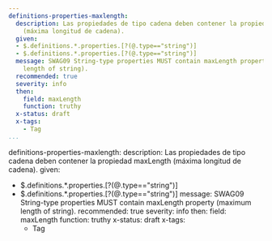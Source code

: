 ```yaml
---
definitions-properties-maxlength:
  description: Las propiedades de tipo cadena deben contener la propiedad maxLength
    (máxima longitud de cadena).
  given:
  - $.definitions.*.properties.[?(@.type=="string")]
  - $.definitions.*.properties.[?(@.type=="string")]
  message: SWAG09 String-type properties MUST contain maxLength property (maximum
    length of string).
  recommended: true
  severity: info
  then:
    field: maxLength
    function: truthy
  x-status: draft
  x-tags:
    - Tag    
...
```

definitions-properties-maxlength:
  description: Las propiedades de tipo cadena deben contener la propiedad maxLength
    (máxima longitud de cadena).
  given:
  - $.definitions.*.properties.[?(@.type=="string")]
  - $.definitions.*.properties.[?(@.type=="string")]
  message: SWAG09 String-type properties MUST contain maxLength property (maximum
    length of string).
  recommended: true
  severity: info
  then:
    field: maxLength
    function: truthy
  x-status: draft
  x-tags:
    - Tag    